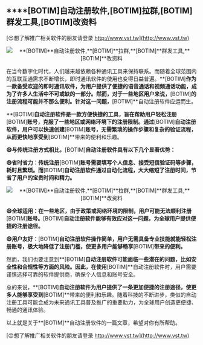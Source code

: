 ## ****[BOTIM]**自动注册软件,**[BOTIM]**拉群,**[BOTIM]**群发工具,**[BOTIM]**改资料**

[😍想了解推广相关软件的朋友请登录 http://www.vst.tw](http://www.vst.tw)

 <center><img src="https://vst.tw/MP4/tuiguang/png/1.png" alt="**[BOTIM]**自动注册软件,**[BOTIM]**拉群,**[BOTIM]**群发工具,**[BOTIM]**改资料"></center>

在当今数字化时代，人们越来越依赖各种通讯工具来保持联系。而随着全球范围内的互联互通需求不断增长，即时通讯软件的使用也变得日益普遍。**[BOTIM]**作为一款备受欢迎的即时通讯软件，为用户提供了便捷的语音通话和视频通话功能，成为了许多人生活中不可或缺的一部分。然而，对于一些地区用户来说，**[BOTIM]**的注册流程可能并不那么便利。针对这一问题，**[BOTIM]**自动注册软件应运而生。

**[BOTIM]**自动注册软件是一款方便快捷的工具，旨在帮助用户轻松注册**[BOTIM]**账号，克服了一些地区或网络环境下的注册限制。通过**[BOTIM]**自动注册软件，用户可以快速创建**[BOTIM]**账号，无需繁琐的操作步骤和复杂的验证流程，从而更快地享受到**[BOTIM]**带来的便利和乐趣。

**😄与传统注册方式相比，**[BOTIM]**自动注册软件具有以下几个显著优势：**

**😄省时省力：传统注册**[BOTIM]**账号需要填写个人信息、接受短信验证码等步骤，耗时且繁琐。而**[BOTIM]**自动注册软件通过自动化流程，大大缩短了注册时间，节省了用户的宝贵时间和精力。**

 <center><img src="https://vst.tw/MP4/tuiguang/png/3.png" alt="**[BOTIM]**自动注册软件,**[BOTIM]**拉群,**[BOTIM]**群发工具,**[BOTIM]**改资料"></center>

**😄全球适用：在一些地区，由于政策或网络环境的限制，用户可能无法顺利注册**[BOTIM]**账号。**[BOTIM]**自动注册软件能够有效应对这一问题，为全球用户提供便捷的注册途径。**

**😄用户友好：**[BOTIM]**自动注册软件操作简单，用户无需具备专业技能就能轻松注册账号，极大地降低了注册门槛，使更多用户能够畅享**[BOTIM]**带来的便利。**

然而，我们也要注意到**[BOTIM]**自动注册软件可能面临一些潜在的问题，比如安全性和合规性等方面的风险。因此，在使用**[BOTIM]**自动注册软件时，用户需要谨慎选择可靠的软件提供商，确保个人信息和账号安全。

总的来说，**[BOTIM]**自动注册软件为用户提供了一条更加便捷的注册途径，使更多人能够享受到**[BOTIM]**带来的便利和乐趣。随着科技的不断进步，类似的自动注册工具可能会成为未来通讯工具普及推广的重要助力，为全球用户创造更便捷、畅通的通讯体验。

以上就是关于**[BOTIM]**自动注册软件的一篇文章，希望对你有所帮助。

[😍想了解推广相关软件的朋友请登录 http://www.vst.tw](http://www.vst.tw)



